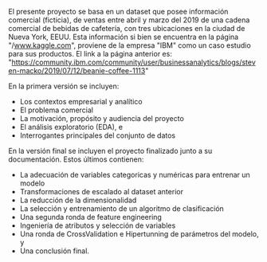 El presente proyecto se basa en un dataset que posee información comercial (ficticia), de ventas entre abril y marzo del 2019 de una cadena comercial de bebidas de cafetería, con tres ubicaciones en la ciudad de Nueva York, EEUU. Esta información si bien se encuentra en la página "/www.kaggle.com", proviene de la empresa "IBM" como un caso estudio para sus productos. El link a la página anterior es: "https://community.ibm.com/community/user/businessanalytics/blogs/steven-macko/2019/07/12/beanie-coffee-1113"

En la primera versión se incluyen: 
- Los contextos empresarial y analítico
- El problema comercial
- La motivación, propósito y audiencia del proyecto
- El análisis exploratorio (EDA), e
- Interrogantes principales del conjunto de datos

En la versión final se incluyen el proyecto finalizado junto a su documentación. Estos últimos contienen: 
- La adecuación de variables categoricas y numéricas para entrenar un modelo
- Transformaciones de escalado al dataset anterior
- La reducción de la dimensionalidad
- La selección y entrenamiento de un algoritmo de clasificación
- Una segunda ronda de feature engineering
- Ingeniería de atributos y selección de variables
- Una ronda de CrossValidation e Hipertunning de parámetros del modelo, y
- Una conclusión final.
